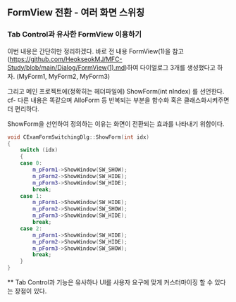 ## FormView 전환 - 여러 화면 스위칭

### Tab Control과 유사한 FormView 이용하기

이번 내용은 간단히만 정리하겠다.
바로 전 내용 FormView(1)을 참고(https://github.com/HeokseokMJ/MFC-Study/blob/main/Dialog/FormView(1).md)하여
다이얼로그 3개를 생성했다고 하자. (MyForm1, MyForm2, MyForm3)

그리고 메인 프로젝트에(정확히는 헤더파일에) ShowForm(int nIndex) 를 선언한다.
cf- 다른 내용은 똑같으며 AlloForm 등 반복되는 부분을 함수화 혹은 클래스화시켜주면 더 편리하다.

ShowForm을 선언하여 정의하는 이유는 화면이 전환되는 효과를 나타내기 위함이다.
```cpp
void CExamFormSwitchingDlg::ShowForm(int idx)
{
	switch (idx)
	{
	case 0:
		m_pForm1->ShowWindow(SW_SHOW);
		m_pForm2->ShowWindow(SW_HIDE);
		m_pForm3->ShowWindow(SW_HIDE);
		break;
	case 1:
		m_pForm1->ShowWindow(SW_HIDE);
		m_pForm2->ShowWindow(SW_SHOW);
		m_pForm3->ShowWindow(SW_HIDE);
		break;
	case 2:
		m_pForm1->ShowWindow(SW_HIDE);
		m_pForm2->ShowWindow(SW_HIDE);
		m_pForm3->ShowWindow(SW_SHOW);
		break;
	}
}
```

** Tab Control과 기능은 유사하나 UI를 사용자 요구에 맞게 커스터마이징 할 수 있다는 장점이 있다.

